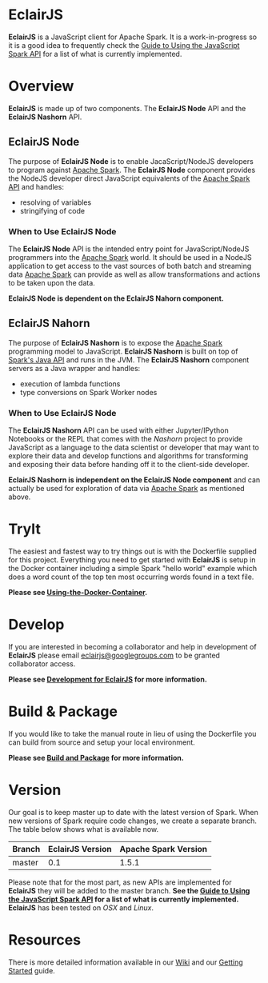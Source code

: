 EclairJS 
===================
**EclairJS** is a JavaScript client for Apache Spark.  It is a work-in-progress so it is a good idea to frequently check the [Guide to Using the JavaScript Spark API](https://github.com/EclairJS/eclairjs-node/wikis/Guide-to-using-the-JavaScript-Spark-API) for a list of what is currently implemented.

Overview
===================
**EclairJS** is made up of two components.  The **EclairJS Node** API and the **EclairJS Nashorn** API.

## EclairJS Node
The purpose of **EclairJS Node** is to enable JacaScript/NodeJS developers to program against [Apache Spark](http://spark.apache.org/).  The **EclairJS Node** component provides the NodeJS developer direct JavaScript equivalents of the [Apache Spark API](http://spark.apache.org/docs/latest/api/java/index.html) and handles:
* resolving of variables
* stringifying of code

### When to Use EclairJS Node
The **EclairJS Node** API is the intended entry point for JavaScript/NodeJS programmers into the [Apache Spark](http://spark.apache.org/) world.  It should be used in a NodeJS application to get access to the vast sources of both batch and streaming data [Apache Spark](http://spark.apache.org/) can provide as well as allow transformations and actions to be taken upon the data.

**EclairJS Node is dependent on the EclairJS Nahorn component.**

## EclairJS Nahorn
The purpose of **EclairJS Nashorn** is to expose the [Apache Spark](http://spark.apache.org/) programming model to JavaScript.  **EclairJS Nashorn** is built on top of [Spark's Java API](http://spark.apache.org/docs/latest/api/java/index.html) and runs in the JVM.  The **EclairJS Nashorn** component servers as a Java wrapper and handles:
* execution of lambda functions
* type conversions on Spark Worker nodes

### When to Use EclairJS Node
The **EclairJS Nashorn** API can be used with either Jupyter/IPython Notebooks or the REPL that comes with the _Nashorn_ project to provide JavaScript as a language to the data scientist or developer that may want to explore their data and develop functions and algorithms for transforming and exposing their data before handing off it to the client-side developer.

**EclairJS Nashorn is independent on the EclairJS Node component** and can actually be used for exploration of data via [Apache Spark](http://spark.apache.org/) as mentioned above.

TryIt
===================
The easiest and fastest way to try things out is with the Dockerfile supplied for this project.  Everything you need to get started with **EclairJS** is setup in the Docker container including a simple Spark "hello world" example which does a word count of the top ten most occurring words found in a text file.

**Please see [Using-the-Docker-Container](https://github.com/EclairJS/eclairjs-node/wikis/Using-the-Docker-Container).**

Develop
===================
If you are interested in becoming a collaborator and help in development of **EclairJS** please email <a href="mailto:eclairjs@googlegroups.com">eclairjs@googlegroups.com</a> to be granted collaborator access.

**Please see [Development for EclairJS](https://github.com/EclairJS/eclairjs-node/wikis/Development-for-EclairJS) for more information.**

Build & Package
===================
If you would like to take the manual route in lieu of using the Dockerfile you can build from source and setup your local environment.

**Please see [Build and Package](https://github.com/EclairJS/eclairjs-node/wikis/Build-and-Package) for more information.**

Version
===================
Our goal is to keep master up to date with the latest version of Spark. When new versions of Spark require code changes, we create a separate branch. The table below shows what is available now.

| Branch | EclairJS Version | Apache Spark Version |
| -------- | -------- | -------- |
| master   | 0.1   | 1.5.1 |

Please note that for the most part, as new APIs are implemented for **EclairJS** they will be added to the master branch.  **See the [Guide to Using the JavaScript Spark API](https://github.com/EclairJS/eclairjs-node/wikis/Guide-to-using-the-JavaScript-Spark-API) for a list of what is currently implemented.**  **EclairJS** has been tested on _OSX_ and _Linux_.

Resources
===================
There is more detailed information available in our [Wiki](https://github.com/EclairJS/eclairjs-node/wikis/home) and our [Getting Started](https://github.com/EclairJS/eclairjs-node/wikis/Getting-Started-With-EclairJS-Node) guide.

